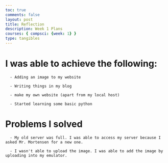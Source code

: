 ```yaml
---
toc: true
comments: false
layout: post
title: Reflection
description: Week 1 Plans
courses: { compsci: {week: 1} }
type: tangibles
---
```


# I was able to achieve the following:

      - Adding an image to my website
      
      - Writing things in my blog

      - make my own website (apart from my local host)

      - Started learning some basic python

# Problems I solved

      - My old server was full. I was able to access my server because I asked Mr. Mortensen for a new one.
      
      - I wasn't able to upload the image. I was able to add the image by uploading into my emulator.